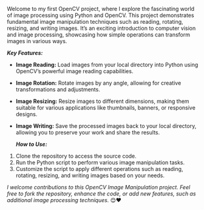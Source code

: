 Welcome to my first OpenCV project, where I explore the fascinating world of image processing using Python and OpenCV. This project demonstrates fundamental image manipulation techniques such as reading, rotating, resizing, and writing images. It’s an exciting introduction to computer vision and image processing, showcasing how simple operations can transform images in various ways.

_**Key Features:**_

- **Image Reading:** Load images from your local directory into Python using OpenCV’s powerful image reading capabilities.
- **Image Rotation:** Rotate images by any angle, allowing for creative transformations and adjustments.
- **Image Resizing:** Resize images to different dimensions, making them suitable for various applications like thumbnails, banners, or responsive designs.
- **Image Writing:** Save the processed images back to your local directory, allowing you to preserve your work and share the results.

  _**How to Use:**_

1. Clone the repository to access the source code.
2. Run the Python script to perform various image manipulation tasks.
3. Customize the script to apply different operations such as reading, rotating, resizing, and writing images based on your needs.


_I welcome contributions to this OpenCV Image Manipulation project. Feel free to fork the repository, enhance the code, or add new features, such as additional image processing techniques._ 😊❤
